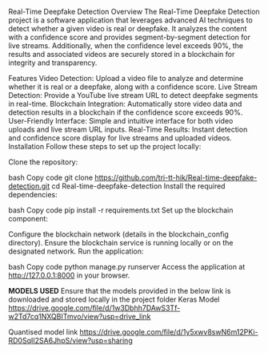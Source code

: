 Real-Time Deepfake Detection
Overview
The Real-Time Deepfake Detection project is a software application that leverages advanced AI techniques to detect whether a given video is real or deepfake. It analyzes the content with a confidence score and provides segment-by-segment detection for live streams. Additionally, when the confidence level exceeds 90%, the results and associated videos are securely stored in a blockchain for integrity and transparency.

Features
Video Detection: Upload a video file to analyze and determine whether it is real or a deepfake, along with a confidence score.
Live Stream Detection: Provide a YouTube live stream URL to detect deepfake segments in real-time.
Blockchain Integration: Automatically store video data and detection results in a blockchain if the confidence score exceeds 90%.
User-Friendly Interface: Simple and intuitive interface for both video uploads and live stream URL inputs.
Real-Time Results: Instant detection and confidence score display for live streams and uploaded videos.
Installation
Follow these steps to set up the project locally:

Clone the repository:

bash
Copy code
git clone https://github.com/tri-tt-hik/Real-time-deepfake-detection.git
cd Real-time-deepfake-detection
Install the required dependencies:

bash
Copy code
pip install -r requirements.txt
Set up the blockchain component:

Configure the blockchain network (details in the blockchain_config directory).
Ensure the blockchain service is running locally or on the designated network.
Run the application:

bash
Copy code
python manage.py runserver
Access the application at http://127.0.0.1:8000 in your browser.


**MODELS USED**
Ensure that the models provided in the below link is downloaded and stored locally in the project folder
Keras Model
https://drive.google.com/file/d/1w3Dbhh7DAwS3Tf-w2Td7cq1NXQBITmvo/view?usp=drive_link

Quantised model link
https://drive.google.com/file/d/1y5xwv8swN6m12PKi-RD0SqII2SA6JhpS/view?usp=sharing
